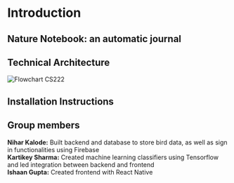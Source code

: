 # Introduction
## Nature Notebook: an automatic journal

## Technical Architecture
![Flowchart CS222](https://github.com/user-attachments/assets/7bab3bc9-e572-4bf8-8349-34c194e9a8d7)

## Installation Instructions

## Group members
**Nihar Kalode:** Built backend and database to store bird data, as well as sign in functionalities using Firebase  
**Kartikey Sharma:** Created machine learning classifiers using Tensorflow and led integration between backend and frontend  
**Ishaan Gupta:** Created frontend with React Native
